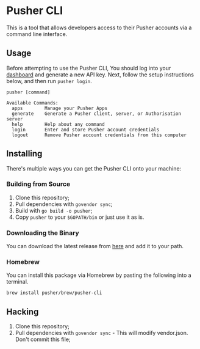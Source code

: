 # Pusher CLI

This is a tool that allows developers access to their Pusher accounts via a command line interface. 

## Usage

Before attempting to use the Pusher CLI, You should log into your [dashboard](https://dashboard.pusher.com/accounts/edit) 
and generate a new API key. Next, follow the setup instructions below, and then run `pusher login`.

```
pusher [command]

Available Commands:
  apps        Manage your Pusher Apps
  generate    Generate a Pusher client, server, or Authorisation server
  help        Help about any command
  login       Enter and store Pusher account credentials
  logout      Remove Pusher account credentials from this computer
```

## Installing

There's multiple ways you can get the Pusher CLI onto your machine:

### Building from Source

1. Clone this repository;
1. Pull dependencies with `govendor sync`;
1. Build with `go build -o pusher`;
1. Copy `pusher` to your `$GOPATH/bin` or just use it as is.

### Downloading the Binary

You can download the latest release from [here](https://github.com/pusher/pusher-cli/releases) and add it to your path.

### Homebrew

You can install this package via Homebrew by pasting the following into a terminal.

```
brew install pusher/brew/pusher-cli
```

## Hacking

1. Clone this repository;
1. Pull dependencies with `govendor sync` - This will modify vendor.json. Don't commit this file;
